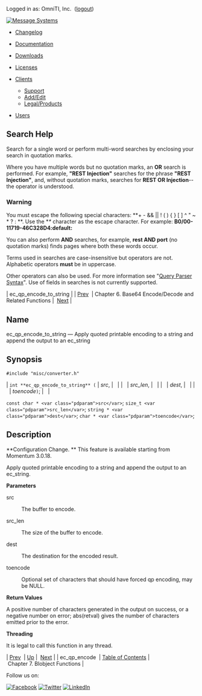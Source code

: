 Logged in as: OmniTI, Inc.  ([logout](https://support.messagesystems.com/logout.php))

[![Message Systems](https://support.messagesystems.com/images/ms-white205.png)](https://support.messagesystems.com/start.php) 

*   [Changelog](https://support.messagesystems.com/start.php?show=changelog)
*   [Documentation](https://support.messagesystems.com/docs/)
*   [Downloads](https://support.messagesystems.com/start.php)

*   [Licenses](https://support.messagesystems.com/license_summary.php)
*   <a href="">Clients</a>
    *   [Support](https://support.messagesystems.com/cs.php)
    *   [Add/Edit](https://support.messagesystems.com/edit_client.php)
    *   [Legal/Products](https://support.messagesystems.com/edit_products.php)
*   [Users](https://support.messagesystems.com/edit_customer.php)

## Search Help

Search for a single word or perform multi-word searches by enclosing your search in quotation marks.

Where you have multiple words but no quotation marks, an **OR** search is performed. For example, **"REST Injection"** searches for the phrase **"REST Injection"**, and, without quotation marks, searches for **REST OR Injection**--the operator is understood.

### Warning

You must escape the following special characters: **+ - && || ! ( ) { } [ ] ^ " ~ * ? : \**. Use the **\** character as the escape character. For example: **B0/00-11719-46C328D4\:default\:**

You can also perform **AND** searches, for example, **rest AND port** (no quotation marks) finds pages where both these words occur.

Terms used in searches are case-insensitive but operators are not. Alphabetic operators **must** be in uppercase.

Other operators can also be used. For more information see "[Query Parser Syntax](https://lucene.apache.org/core/old_versioned_docs/versions/3_0_0/queryparsersyntax.html)". Use of fields in searches is not currently supported.

| ec_qp_encode_to_string |
| [Prev](apis.ec_qp_encode.php)  | Chapter 6. Base64 Encode/Decode and Related Functions |  [Next](blobject.php) |

<a name="apis.ec_qp_encode_to_string"></a>
## Name

ec_qp_encode_to_string — Apply quoted printable encoding to a string and append the output to an ec_string

## Synopsis

`#include "misc/converter.h"`

| `int **ec_qp_encode_to_string** (` | <var class="pdparam">src</var>, |   |
|   | <var class="pdparam">src_len</var>, |   |
|   | <var class="pdparam">dest</var>, |   |
|   | <var class="pdparam">toencode</var>`)`; |   |

`const char * <var class="pdparam">src</var>`;
`size_t <var class="pdparam">src_len</var>`;
`string * <var class="pdparam">dest</var>`;
`char * <var class="pdparam">toencode</var>`;<a name="idp20224064"></a>
## Description

**Configuration Change. ** This feature is available starting from Momentum 3.0.18.

Apply quoted printable encoding to a string and append the output to an ec_string.

**Parameters**

<dl class="variablelist">

<dt>src</dt>

<dd>

The buffer to encode.

</dd>

<dt>src_len</dt>

<dd>

The size of the buffer to encode.

</dd>

<dt>dest</dt>

<dd>

The destination for the encoded result.

</dd>

<dt>toencode</dt>

<dd>

Optional set of characters that should have forced qp encoding, may be NULL.

</dd>

</dl>

**Return Values**

A positive number of characters generated in the output on success, or a negative number on error; abs(retval) gives the number of characters emitted prior to the error.

**Threading**

It is legal to call this function in any thread.

| [Prev](apis.ec_qp_encode.php)  | [Up](base64.php) |  [Next](blobject.php) |
| ec_qp_encode  | [Table of Contents](index.php) |  Chapter 7. Blobject Functions |

Follow us on:

[![Facebook](https://support.messagesystems.com/images/icon-facebook.png)](http://www.facebook.com/messagesystems) [![Twitter](https://support.messagesystems.com/images/icon-twitter.png)](http://twitter.com/#!/MessageSystems) [![LinkedIn](https://support.messagesystems.com/images/icon-linkedin.png)](http://www.linkedin.com/company/message-systems)